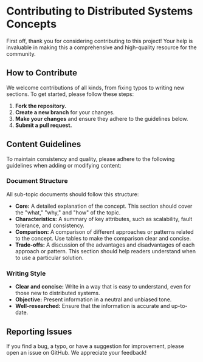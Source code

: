 # Contributing to Distributed Systems Concepts

First off, thank you for considering contributing to this project! Your help is invaluable in making this a comprehensive and high-quality resource for the community.

## How to Contribute

We welcome contributions of all kinds, from fixing typos to writing new sections. To get started, please follow these steps:

1.  **Fork the repository.**
2.  **Create a new branch** for your changes.
3.  **Make your changes** and ensure they adhere to the guidelines below.
4.  **Submit a pull request.**

## Content Guidelines

To maintain consistency and quality, please adhere to the following guidelines when adding or modifying content:

### Document Structure

All sub-topic documents should follow this structure:

-   **Core:** A detailed explanation of the concept. This section should cover the "what," "why," and "how" of the topic.
-   **Characteristics:** A summary of key attributes, such as scalability, fault tolerance, and consistency.
-   **Comparison:** A comparison of different approaches or patterns related to the concept. Use tables to make the comparison clear and concise.
-   **Trade-offs:** A discussion of the advantages and disadvantages of each approach or pattern. This section should help readers understand when to use a particular solution.

### Writing Style

-   **Clear and concise:** Write in a way that is easy to understand, even for those new to distributed systems.
-   **Objective:** Present information in a neutral and unbiased tone.
-   **Well-researched:** Ensure that the information is accurate and up-to-date.

## Reporting Issues

If you find a bug, a typo, or have a suggestion for improvement, please open an issue on GitHub. We appreciate your feedback!
